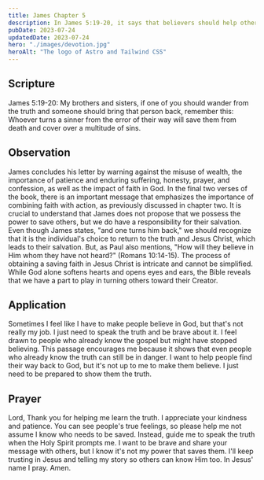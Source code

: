 ```yaml
---
title: James Chapter 5
description: In James 5:19-20, it says that believers should help others who have gone astray. By doing so, they can save their souls from death and forgive many sins.
pubDate: 2023-07-24
updatedDate: 2023-07-24
hero: "./images/devotion.jpg"
heroAlt: "The logo of Astro and Tailwind CSS"
---
```


## Scripture

James 5:19-20: My brothers and sisters, if one of you should wander from the truth and someone should bring that person back, remember this: Whoever turns a sinner from the error of their way will save them from death and cover over a multitude of sins.

## Observation

James concludes his letter by warning against the misuse of wealth, the importance of patience and enduring suffering, honesty, prayer, and confession, as well as the impact of faith in God. In the final two verses of the book, there is an important message that emphasizes the importance of combining faith with action, as previously discussed in chapter two. It is crucial to understand that James does not propose that we possess the power to save others, but we do have a responsibility for their salvation. Even though James states, "and one turns him back," we should recognize that it is the individual's choice to return to the truth and Jesus Christ, which leads to their salvation. But, as Paul also mentions, "How will they believe in Him whom they have not heard?" (Romans 10:14-15). The process of obtaining a saving faith in Jesus Christ is intricate and cannot be simplified. While God alone softens hearts and opens eyes and ears, the Bible reveals that we have a part to play in turning others toward their Creator.

## Application

Sometimes I feel like I have to make people believe in God, but that's not really my job. I just need to speak the truth and be brave about it. I feel drawn to people who already know the gospel but might have stopped believing. This passage encourages me because it shows that even people who already know the truth can still be in danger. I want to help people find their way back to God, but it's not up to me to make them believe. I just need to be prepared to show them the truth.

## Prayer

Lord, Thank you for helping me learn the truth. I appreciate your kindness and patience. You can see people's true feelings, so please help me not assume I know who needs to be saved. Instead, guide me to speak the truth when the Holy Spirit prompts me. I want to be brave and share your message with others, but I know it's not my power that saves them. I'll keep trusting in Jesus and telling my story so others can know Him too. In Jesus' name I pray. Amen.